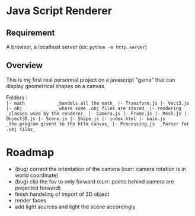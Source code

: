 # Java Script Renderer

## Requirement
A browser, a localhost server (ex: `python -m http.server`)

## Overview
This is my first real personnal project on a javascript "game" that can display geometrical shapes on a canvas. 

Folders :\
`
  |- math            _handels all the math_
    |- Transform.js
    |- Vect3.js
  |- obj             _where some .obj files are stored_
  |- rendering       _classes used by the renderer_
    |- Camera.js
    |- Frame.js
    |- Mesh.js
    |- Object3D.js
    |- Scene.js
    |- Shape.js
  |- index.html
  |- main.js        _the program givent to the htlm canvas_
  |- Processing.js  _Parser for .obj files_
`
  
  # Roadmap
  - (bug) correct the orientation of the camera (curr: camera rotation is in world coordinate)
  - (bug) clip the fov to only forward (curr: points behind camera are projected forward)
  - finish handeling of import of 3D object
  - render faces
  - add light sources and light the scene accordingly
